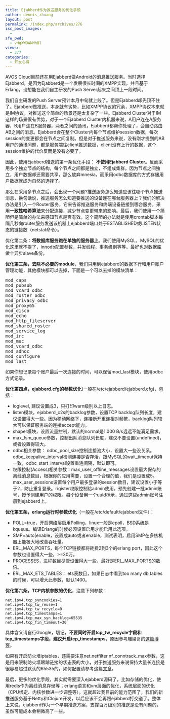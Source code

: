 ```yaml
---
title: Ejabberd作为推送服务的优化手段
author: dennis_zhuang
layout: post
permalink: /index.php/archives/276
isc_post_images:
  - 
sfw_pwd:
  - vHqXWOWNMhBl
views:
  - 377
categories:
  - 开发心得
---
```

<div id="post-entry-excerpt-276" class="entry-part">
  <p>
    AVOS Cloud目前还在用Ejabberd做Android的消息推送服务。当时选择Ejabberd，是因为Ejabberd是一个发展很长时间的XMPP实现，并且基于Erlang，设想能在我们自主研发的Push Server起来之间顶上一段时间。
  </p>
  
  <p>
    我们自主研发的Push Server预计本月中旬就上线了。但是Ejabberd却先顶不住了。Ejabberd做推送，本身就有劣势，比如XMPP协议的冗余，XMPP协议本来就是IM协议，对推送这个简单的场景还是太复杂了一些。Ejabberd Cluster对于IM这样的场景很有优势，对于一个Ejabberd Cluster内机器来说，A用户连在A服务器，B用户连在B服务器，两者之间的通讯，Ejabberd都帮你处理了，会自动路由AB之间的消息。Ejabberd会在整个Cluster内每个节点维护session数据，每次session的变更都会在节点之间复制。但是对于推送服务来说，没有刚才提到的AB用户的通讯问题，都是服务端往client推送数据，client没有上行的数据，这个session维护的代价反而是没有必要了。
  </p>
  
  <p>
    因此，使用Ejabberd推送的第一条优化手段： <strong>不使用Ejabberd Cluster</strong>。反而采用多个独立节点的结构，每个节点之间都是独立，不组成集群。因为节点之间独立，用户数据却还需要共享，那么放弃mnesia，而采用odbc数据库的方式存储用户数据就成为自然的选择了。
  </p>
  
  <p>
    那么在采用多节点之后，会出现一个问题?推送服务怎么知道应该往哪个节点推送消息，换句话说，推送服务怎么知道要推送的设备连在哪台服务器上？我们的解决办法是引入一个Router服务，它来告诉推送服务和终端设备链接到哪台服务，采用<strong>一致性哈希算法</strong>来分配连接，减少节点变更带来的影响。最后，我们使用一个简陋但是简单的办法来感知节点是否有效。这个简陋的办法就是使用crontab脚本每隔几秒向router服务发送该机器上ejabberd端口处于ESTABLISHED或LISTEN状态的链接数（netstat命令）。
  </p>
  
  <p>
    优化第二条：<strong>将数据库服务跑在单独的服务器上</strong>。我们使用MySQL，MySQL的优化这里就不提了，innodb配置参数，并发线程、事务级别等等。最好也对数据库做个异步slave备份。
  </p>
  
  <p>
    <strong>优化第三条，去除不必要的module</strong>，我们只用到ejabberd的数据下行和用户账户管理功能，其他模块都可以去掉，下面是一个可以去掉的模块清单：
  </p>
  
  <pre class="brush: shell; notranslate">mod_caps
mod_pubsub
mod_vcard_odbc
mod_roster_odbc
mod_privacy_odbc
mod_proxy65
mod_disco
mod_echo
mod_http_fileserver
mod_shared_roster
mod_service_log
mod_irc
mod_muc
mod_vcard_odbc
mod_adhoc
mod_configure
mod_last
</pre>
  
  <p>
    如果你想记录每个账户最后一次连接的时间，可以保留mod_last模块，使用odbc方式记录。
  </p>
  
  <p>
    <strong>优化第四点，ejabberd.cfg的参数优化</strong>(一般在/etc/ejabberd/ejabberd.cfg)，包括：
  </p>
  
  <ul>
    <li>
      loglevel, 建议设置成3，只打印warn级别以上日志。
    </li>
    <li>
      listen模块，ejabberd_c2s的backlog参数，设置TCP backlog队列长度，建议设置得大一些。因为移动网络下，连接断开重连相对频繁，backlog队列较大可以保证服务端的连接accept能力。
    </li>
    <li>
      shaper模块，设置流量控制，默认的normal是1.000 B/s远远不能满足需求。
    </li>
    <li>
      max_fsm_queue参数，控制出队消息队列长度，建议不要设置(undefined)，或者设置得较大。
    </li>
    <li>
      odbc相关参数： odbc_pool_size控制连接池大小，设置大一些没关系。odbc_keepalive_interval检测连接是否存活，跟MySQL的wait_timeout保持一致，odbc_start_interval设置重连间隔，默认即可。
    </li>
    <li>
      权限控制(Access)相关参数：max_user_offline_messages设置最大保存的离线消息数目，根据你的应用需要，设置一个合理的值，我们是设置成5。max_user_sessions设置每个用户最多登录的session数目，建议设置小于等于2，防止重复登录。rigister权限控制给admin使用，预先创建一批admin账号，授予创建用户的权限。每个设备用一个uuid标示，通过这些admin账号注册到ejabberd上。
    </li>
  </ul>
  
  <p>
    <strong>优化第五条，erlang运行时参数优化</strong>（一般在/etc/default/ejabberd文件）：
  </p>
  
  <ul>
    <li>
      POLL=true，开启网络层启用Polling，linux一般是epoll，BSD系统是kqueue。编译Erlang的时候必须设置启用才能启用此选项。
    </li>
    <li>
      SMP=auto|enable，设置成auto或者enable，测试表明，启用SMP在多核机器上能极大地改善吞吐量。
    </li>
    <li>
      ERL_MAX_PORTS，每个TCP链接都将耗费2到3个的erlang port，因此这个参数也设置得大一些，>=30万。
    </li>
    <li>
      PROCESSES，进程数目尽管设置得大一些，最好是ERL_MAX_PORTS的数倍。
    </li>
    <li>
      ERL_MAX_ETS_TABLES： ets表数目，如果日志中看到too many db tables的时候，可以增大此参数，默认1400。
    </li>
  </ul>
  
  <p>
    <strong>优化第六条，TCP内核参数的优化</strong>，注意下列参数：
  </p>
  
  <pre><code>net.ipv4.tcp_syncookies=1
net.ipv4.tcp_tw_reuse=1
net.ipv4.tcp_tw_recycle=0
net.ipv4.tcp_timestamps=1
net.ipv4.tcp_max_syn_backlog=65535
net.ipv4.tcp_fin_timeout=30
</code></pre>
  
  <p>
    具体含义请自行Google，切记，<strong>不要同时开启tcp_tw_recycle字段和tcp_timestamps字段，建议开启tcp_timestamps</strong>，原因参考雕梁哥的<a href="http://www.pagefault.info/?p=416">这篇博客</a>。
  </p>
  
  <p>
    如果有开启防火墙iptables，还需要注意net.netfilter.nf_conntrack_max参数，这是用来限制防火墙跟踪链接的状态表的大小，对于推送服务来说保持大量长连接是很容易超过默认的65535的，如何配置请参考这篇<a href="http://my.oschina.net/kisops/blog/150995">文章</a>。
  </p>
  
  <p>
    最后，更多的优化手段，其实就需要深入ejabberd源码了，比如存储的优化，使用redis作为离线消息存储等；erlang语言和vm层面的优化，系统层面的优化（CPU绑定、内核参数进一步调整等）。这就超过我目前的能力范围了，我们的新推送服务基于Netty和Clojure开发，以后应该不会再跟ejabberd打交道了。整体上来说，ejabberd作为一个早期推送方案，支撑百万级别的推送是没有问题的，虽然可能成本会稍微高了一些。
  </p>
</div>

<div id="post-footer-276" class="post-footer clear">
</div>